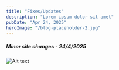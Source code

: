```yaml
---
title: "Fixes/Updates"
description: "Lorem ipsum dolor sit amet"
pubDate: "Apr 24, 2025"
heroImage: "/blog-placeholder-2.jpg"
---
```



<h5>Minor site changes - 24/4/2025</h5> 

![Alt text](https://media.discordapp.net/attachments/841335297120010291/1331374103239725179/IMG_20250122_102427.jpg?ex=680ca681&is=680b5501&hm=53f7a058dd8abfe2347f12c297d636a1f6761ffaf4c747da9688d34123f0f27c&=&format=webp&width=679&height=960)

